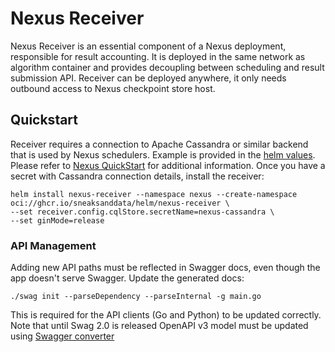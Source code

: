 # Nexus Receiver
Nexus Receiver is an essential component of a Nexus deployment, responsible for result accounting. It is deployed in the same network as algorithm container and provides decoupling between scheduling and result submission API.
Receiver can be deployed anywhere, it only needs outbound access to Nexus checkpoint store host.

## Quickstart

Receiver requires a connection to Apache Cassandra or similar backend that is used by Nexus schedulers. Example is provided in the [helm values](.helm/values.yaml). Please refer to [Nexus QuickStart](https://github.com/SneaksAndData/nexus?tab=readme-ov-file#quickstart) for additional information. Once you have a secret with Cassandra connection details, install the receiver:
```shell
helm install nexus-receiver --namespace nexus --create-namespace oci://ghcr.io/sneaksanddata/helm/nexus-receiver \
--set receiver.config.cqlStore.secretName=nexus-cassandra \
--set ginMode=release
```

### API Management
Adding new API paths must be reflected in Swagger docs, even though the app doesn't serve Swagger. Update the generated docs:
```shell
./swag init --parseDependency --parseInternal -g main.go
```

This is required for the API clients (Go and Python) to be updated correctly. Note that until Swag 2.0 is released OpenAPI v3 model must be updated using [Swagger converter](https://converter.swagger.io/#/Converter/convertByContent)
